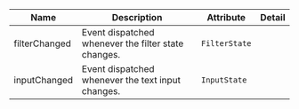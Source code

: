 | Name                                                                                                      | Description                                         | Attribute     | Detail |
| --------------------------------------------------------------------------------------------------------- | --------------------------------------------------- | ------------- | ------ |
| <div className="Api__Table"> <div>filterChanged</div> <div className="Api__Table Docs__Tags"></div></div> | Event dispatched whenever the filter state changes. | `FilterState` |
| <div className="Api__Table"> <div>inputChanged</div> <div className="Api__Table Docs__Tags"></div></div>  | Event dispatched whenever the text input changes.   | `InputState`  |
